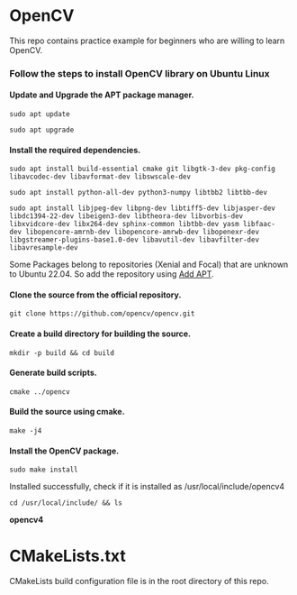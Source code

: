 # OpenCV
This repo contains practice example for beginners who are willing to learn OpenCV.


<h3>Follow the steps to install OpenCV library on Ubuntu Linux</h3>

#### Update and Upgrade the APT package manager.
`sudo apt update`

`sudo apt upgrade`

#### Install the required dependencies.
`sudo apt install build-essential cmake git libgtk-3-dev pkg-config libavcodec-dev libavformat-dev libswscale-dev`


`sudo apt install python-all-dev python3-numpy libtbb2 libtbb-dev`

`sudo apt install libjpeg-dev libpng-dev libtiff5-dev libjasper-dev libdc1394-22-dev libeigen3-dev libtheora-dev libvorbis-dev libxvidcore-dev libx264-dev sphinx-common libtbb-dev yasm libfaac- 
 dev libopencore-amrnb-dev libopencore-amrwb-dev libopenexr-dev libgstreamer-plugins-base1.0-dev libavutil-dev libavfilter-dev libavresample-dev`
 
Some Packages belong to repositories (Xenial and Focal) that are unknown to Ubuntu 22.04. So add the repository using <a href="https://www.google.com/search?q=Add+APT">Add APT</a>.

#### Clone the source from the official repository.
`git clone https://github.com/opencv/opencv.git`

#### Create a build directory for building the source.
`mkdir -p build && cd build`

#### Generate build scripts.
`cmake ../opencv`

#### Build the source using cmake.
`make -j4`

#### Install the OpenCV package.
`sudo make install`

Installed successfully, check if it is installed as /usr/local/include/opencv4

`cd /usr/local/include/ && ls`

<b>opencv4</b>

# CMakeLists.txt
 CMakeLists build configuration file is in the root directory of this repo.
